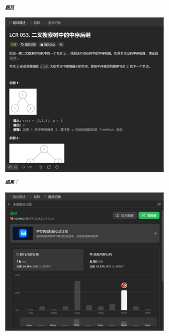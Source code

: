 ##### [题目](https://leetcode.cn/problems/P5rCT8/description/)
![pic](img.png)
##### 结果：
![pic](result.png)